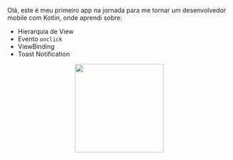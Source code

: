Olá, este é meu primeiro app na jornada para me tornar um desenvolvedor mobile com Kotlin, onde aprendi sobre:

- Hierarquia de View
- Evento `onclick`
- ViewBinding
- Toast Notification



<div align="center">
<img src="https://github.com/itsSouza/FirstApp/assets/84996699/d7798f8d-f5c2-4a70-9c34-53aebbd2f511" width="200px" />
</div>
